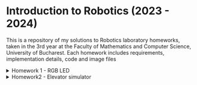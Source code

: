# Introduction to Robotics (2023 - 2024)

This is a repository of my solutions to Robotics laboratory homeworks, taken in the 3rd year at the Faculty of Mathematics and Computer Science, University of Bucharest. Each homework includes requirements, implementation details, code and image files

<details>
  <summary>  
    Homework 1 - RGB LED
  </summary>
  
  ### RGB LED with 3 potentiometers
  ### Components:
  * 1 RGB LED
  * 3 potentiometers
  * 1 resistor and wires as needed
  ### Technical Task:
  * Use a separate potentiometer for controlling each color of the RGB LED: Red, Green, and Blue. This control must leverage digital electronics. Specifically, you need to read the potentiometer’s value with Arduino and then write a mapped value to the LED pins.
### Photo:
![](https://github.com/Moarcas/IntroductionToRobotics/blob/master/Homework1/homework1.jpg)

### Video:
[![Watch the video](https://img.youtube.com/vi/LmKkNPQ6G3c/maxresdefault.jpg)](https://youtube.com/shorts/LmKkNPQ6G3c?feature=share)
</details>

<details>
  <summary>
    Homework2 - Elevator simulator
  </summary>
  
  ### Elevator simulator
  ### Components:
  * 4 LEDs (3 for each floor and 1 for the elevator's operational state)
  * 3 buttons for floor calls
  * 1 buzzer
  * resistors and wires as needed
  ### Technical Task:
  * Design a control system that simulates a 3-floor elevator using the Arduino
    platform. Here are the specific requirements:
    * LED Indicators: Each of the 3 LEDs should represent one of the 3 floors.
      The LED corresponding to the current floor should light up. Additionally,
      another LED should represent the elevator’s operational state. It should
      blink when the elevator is moving and remain static when stationary.
    * Buttons: Implement 3 buttons that represent the call buttons from the
      3 floors. When pressed, the elevator should simulate movement towards
      the floor after a short interval (2-3 seconds).
    * Buzzer:
      The buzzer should sound briefly during the following scenarios:
      * Elevator arriving at the desired floor (something resembling a ”cling”).
      * Elevator doors closing and movement (pro tip: split them into 2
      different sounds)
    * State Change & Timers: If the elevator is already at the desired floor,
      pressing the button for that floor should have no effect. Otherwise, after
      a button press, the elevator should ”wait for the doors to close” and then
      ”move” to the corresponding floor. If the elevator is in movement, it
      should either do nothing or it should stack its decision (get to the first
      programmed floor, open the doors, wait, close them and then go to the
      next desired floor).
    * Debounce: Remember to implement debounce for the buttons to avoid
      unintentional repeated button presses.
  ### Bonus - decision-stack":
  * Added a "decision-stack”. When using a normal elevator, you usually
    press multiple numbers and the elevator takes you there in order.
  * I incorporated a linked list to keep track of every button pressed, creating a "decision-stack" feature.
  
  ### Photo:
  ![](https://github.com/Moarcas/IntroductionToRobotics/blob/master/Homework2/Homework2.jpg)

  ### Video:
  [![Watch the video](https://img.youtube.com/vi/2r7shoO6HCo/maxresdefault.jpg)](https://youtube.com/shorts/2r7shoO6HCo?feature=share)
  
</details>
